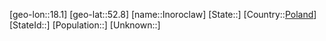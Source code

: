 ﻿---
location: [52.8,18.1]
type: City
tags:
- geo/City


SpocWebEntityId: 31114
isDeleted: false
confidential: public

---
[geo-lon::18.1]
[geo-lat::52.8]
[name::Inoroclaw]
[State::]
[Country::[Poland](geo/Continent/Europe/Poland.md)]
[StateId::]
[Population::]
[Unknown::]

